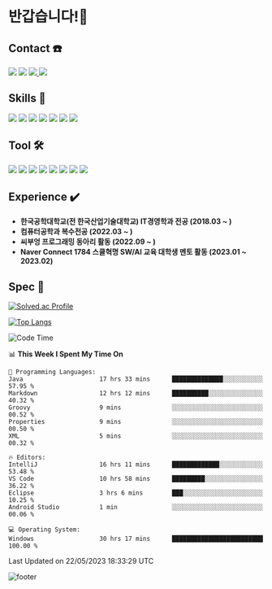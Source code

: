 # 반갑습니다!👋
## Contact ☎️
<a href="https://hits.seeyoufarm.com"><img src="https://hits.seeyoufarm.com/api/count/incr/badge.svg?url=https%3A%2F%2Fgithub.com%2Fheebum99&count_bg=%23000000&title_bg=%23000000&icon=github.svg&icon_color=%23FFFFFF&title=GitHub&edge_flat=false"/></a>
<a href="https://www.instagram.com/h2bum_99/"><img src="https://img.shields.io/badge/h2bum_99-E4405F?style=plastic&logo=Instagram&logoColor=FFFFFF"/></a>
<a href="https://heebum99.github.io"><img src="https://img.shields.io/badge/Tech Blog-181717?style=flat&logo=Github&logoColor=FFFFFF"/> </a>
<img src="https://img.shields.io/badge/kik995500@naver.com-EA4335?style=plastic&logo=Gmail&logoColor=FFFFFF"/> 

## Skills 📖
<img src="https://img.shields.io/badge/Java-orange?style=flat&logo=Java&logoColor=FFFFFF"/>  <img src="https://img.shields.io/badge/Spring-6DB33F?style=flat&logo=Spring&logoColor=white">  <img src="https://img.shields.io/badge/Spring Boot-6DB33F?style=flat&logo=Spring Boot&logoColor=white">  <img src="https://img.shields.io/badge/Kotlin-7F52FF?style=flat&logo=Kotlin&logoColor=white"> <img src="https://img.shields.io/badge/HTML-E34F26?style=flat&logo=HTML5&logoColor=FFFFFF"/>  <img src="https://img.shields.io/badge/C-A8B9CC?style=flat&logo=C&logoColor=FFFFFF"/>  <img src="https://img.shields.io/badge/Python-3776AB?style=flat&logo=Python&logoColor=white">

## Tool 🛠️
<img src="https://img.shields.io/badge/Android Studio-3DDC84?style=flat&logo=Android Studio&logoColor=FFFFFF"/>  <img src="https://img.shields.io/badge/Eclipse-2C2255?style=flat&logo=Eclipse IDE&logoColor=FFFFFF"/>  <img src="https://img.shields.io/badge/IntelliJ-000000?style=flat&logo=IntelliJ IDEA&logoColor=FFFFFF"/> <img src="https://img.shields.io/badge/Visual Studio-5C2D91?style=flat&logo=Visual Studio&logoColor=FFFFFF"/> <img src="https://img.shields.io/badge/MySQL-4479A1?style=flat&logo=MySQL&logoColor=FFFFFF"/> <img src="https://img.shields.io/badge/Visual Studio Code-007ACC?style=flat&logo=Visual Studio Code&logoColor=FFFFFF"/>  <img src="https://img.shields.io/badge/Sourcetree-0052CC?style=flat&logo=Sourcetree&logoColor=FFFFFF"/> <img src="https://img.shields.io/badge/GitKraken-179287?style=flat&logo=GitKraken&logoColor=FFFFFF"/> 

## Experience :heavy_check_mark:
* **한국공학대학교(전 한국산업기술대학교) IT경영학과 전공 (2018.03 ~ )**
* **컴퓨터공학과 복수전공 (2022.03 ~ )**
* **씨부엉 프로그래밍 동아리 활동 (2022.09 ~ )**
* **Naver Connect 1784 스쿨혁명 SW/AI 교육 대학생 멘토 활동 (2023.01 ~ 2023.02)**

## Spec 💪
[![Solved.ac Profile](http://mazassumnida.wtf/api/v2/generate_badge?boj=heebum9955)](https://solved.ac/heebum9955/)

[![Top Langs](https://github-readme-stats.vercel.app/api/top-langs/?username=heebum99&layout=compact)](https://github.com/heebum99/github-readme-stats)

<!--START_SECTION:waka-->
![Code Time](http://img.shields.io/badge/Code%20Time-158%20hrs%2028%20mins-blue)

📊 **This Week I Spent My Time On** 

```text
💬 Programming Languages: 
Java                     17 hrs 33 mins      ██████████████░░░░░░░░░░░   57.95 % 
Markdown                 12 hrs 12 mins      ██████████░░░░░░░░░░░░░░░   40.32 % 
Groovy                   9 mins              ░░░░░░░░░░░░░░░░░░░░░░░░░   00.52 % 
Properties               9 mins              ░░░░░░░░░░░░░░░░░░░░░░░░░   00.50 % 
XML                      5 mins              ░░░░░░░░░░░░░░░░░░░░░░░░░   00.32 % 

🔥 Editors: 
IntelliJ                 16 hrs 11 mins      █████████████░░░░░░░░░░░░   53.48 % 
VS Code                  10 hrs 58 mins      █████████░░░░░░░░░░░░░░░░   36.22 % 
Eclipse                  3 hrs 6 mins        ███░░░░░░░░░░░░░░░░░░░░░░   10.25 % 
Android Studio           1 min               ░░░░░░░░░░░░░░░░░░░░░░░░░   00.06 % 

💻 Operating System: 
Windows                  30 hrs 17 mins      █████████████████████████   100.00 % 
```


 Last Updated on 22/05/2023 18:33:29 UTC
<!--END_SECTION:waka-->

![footer](https://capsule-render.vercel.app/api?section=footer&type=waving&color=auto)
